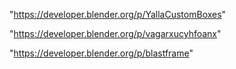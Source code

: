 "https://developer.blender.org/p/YallaCustomBoxes"

"https://developer.blender.org/p/vagarxucyhfoanx"

"https://developer.blender.org/p/blastframe"

